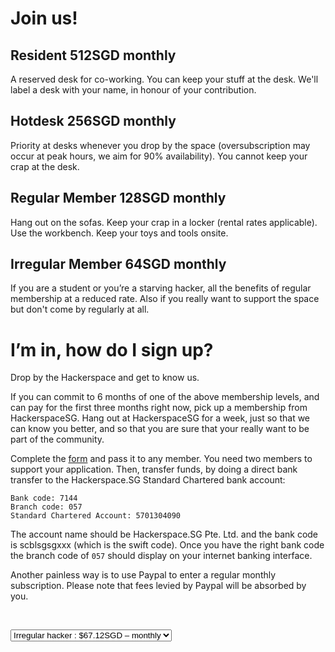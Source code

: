 # Join us!

## Resident 512SGD monthly

A reserved desk for co-working. You can keep your stuff at the desk.  We'll
label a desk with your name, in honour of your contribution.

## Hotdesk 256SGD monthly

Priority at desks whenever you drop by the space (oversubscription may occur at
peak hours, we aim for 90% availability). You cannot keep your crap at the
desk.

## Regular Member 128SGD monthly

Hang out on the sofas. Keep your crap in a locker (rental rates applicable).
Use the workbench. Keep your toys and tools onsite.

## Irregular Member 64SGD monthly

If you are a student or you’re a starving hacker, all the benefits of regular
membership at a reduced rate. Also if you really want to support the space but
don't come by regularly at all.

# I’m in, how do I sign up?

Drop by the Hackerspace and get to know us.

If you can commit to 6 months of one of the above membership levels, and can
pay for the first three months right now, pick up a membership from
HackerspaceSG. Hang out at HackerspaceSG for a week, just so that we can know
you better, and so that you are sure that your really want to be part of the
community.

Complete the <a href="/membership/MembershipAgreement.pdf"
target="_blank">form</a> and pass it to any member. You need two members to
support your application. Then, transfer funds, by doing a direct bank
transfer to the Hackerspace.SG Standard Chartered bank account:

	Bank code: 7144
	Branch code: 057
	Standard Chartered Account: 5701304090

The account name should be Hackerspace.SG Pte. Ltd. and the bank code is
scblsgsgxxx (which is the swift code). Once you have the right bank code the
branch code of `057` should display on your internet banking interface.

Another painless way is to use Paypal to enter a regular monthly
subscription.  Please note that fees levied by Paypal will be absorbed by you.

<form action="https://www.paypal.com/cgi-bin/webscr" method="post"><input type="hidden" name="cmd" value="_s-xclick"><br>
<input type="hidden" name="hosted_button_id" value="6YY74YT8UKT9E"><p></p>
<select name="os0">
<option value="Irregular">Irregular hacker : $67.12SGD – monthly</option>
<option value="Regular">Regular : $133.72SGD – monthly</option>
<option value="Hotdesker">Hotdesker : $266.91SGD – monthly</option>
<option value="Resident">Resident : $533.30SGD – monthly</option>
<p><input type="hidden" name="currency_code" value="SGD"><br>
<input type="image" alt="PayPal — The safer, easier way to pay online." name="submit" src="https://www.paypalobjects.com/en_GB/SG/i/btn/btn_subscribeCC_LG.gif"><br>
</form>

We reserve the right to reject membership applications for any reason.

## Organizational Form

We intend to operate like a non-profit, but will incorporate as an LLP or Pte Ltd for convenience.

All finances will be transparently disclosed to the membership.

We intend to operate with a small profit margin.

Any operating surplus will not be distributed to partners or members, but will
be directed at activities approved by the hackerspace.sg board of directors.
Current plans for any operating surplus include plans to half the membership
fees and also to rent a bigger space.
